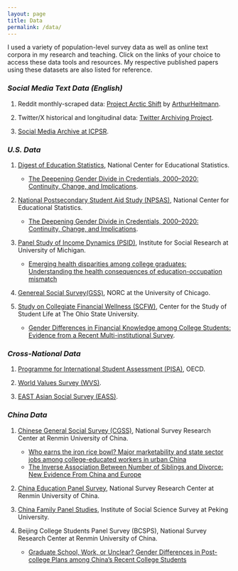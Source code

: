 ```yaml
---
layout: page
title: Data
permalink: /data/
---
```


I used a variety of population-level survey data as well as online text corpora in my research and teaching. Click on the links of your choice to access these data tools and resources. My respective published papers using these datasets are also listed for reference.

### *Social Media Text Data (English)*

1. Reddit monthly-scraped data: [Project Arctic Shift](https://github.com/ArthurHeitmann/arctic_shift) by [ArthurHeitmann](https://github.com/ArthurHeitmann/arctic_shift/blob/master/file_content_explanations.md).

2. Twitter/X historical and longitudinal data: [Twitter Archiving Project](https://archive.org/details/twitterarchive?tab=collection).

3. [Social Media Archive at ICPSR](https://socialmediaarchive.org).

### *U.S. Data*

1. [Digest of Education Statistics](https://nces.ed.gov/programs/digest/), National Center for Educational Statistics.
   - [The Deepening Gender Divide in Credentials, 2000–2020: Continuity, Change, and Implications](https://www.rsfjournal.org/content/11/1/154).

     
2. [National Postsecondary Student Aid Study (NPSAS)](https://nces.ed.gov/surveys/npsas/), National Center for Educational Statistics.
    - [The Deepening Gender Divide in Credentials, 2000–2020: Continuity, Change, and Implications](https://www.rsfjournal.org/content/11/1/154).


3. [Panel Study of Income Dynamics (PSID)](https://psidonline.isr.umich.edu/), Institute for Social Research at University of Michigan.
   - [Emerging health disparities among college graduates: Understanding the health consequences of education-occupation mismatch](https://www.sciencedirect.com/science/article/abs/pii/S0049089X24000371)

  
4. [Genereal Social Survey(GSS)](https://gss.norc.org/), NORC at the University of Chicago.


5. [Study on Collegiate Financial Wellness (SCFW)](https://cssl.osu.edu/research-projects/study-on-collegiate-financial-wellness), Center for the Study of Student Life at The Ohio State University.
    - [Gender Differences in Financial Knowledge among College Students: Evidence from a Recent Multi-institutional Survey](https://link.springer.com/article/10.1007/s10834-022-09860-1).
    

### *Cross-National Data*

1. [Programme for International Student Assessment (PISA)](https://www.oecd.org/en/about/programmes/pisa.html), OECD.

2. [World Values Survey (WVS)](https://www.worldvaluessurvey.org/wvs.jsp).

3. [EAST Asian Social Survey (EASS)](https://www.eassda.org/?ckattempt=1).

### *China Data*

1. [Chinese General Social Survey (CGSS)](http://cgss.ruc.edu.cn/English/Home.htm), National Survey Research Center at Renmin University of China.
   - [Who earns the iron rice bowl? Major marketability and state sector jobs among college-educated workers in urban China](https://journals.sagepub.com/doi/abs/10.1177/2057150X241237629)
   - [The Inverse Association Between Number of Siblings and Divorce: New Evidence From China and Europe](https://journals.sagepub.com/doi/abs/10.1177/0192513X231162977)

  
2. [China Education Panel Survey](http://ceps.ruc.edu.cn/English/Overview/Overview.htm), National Survey Research Center at Renmin University of China.


3. [China Family Panel Studies](https://www.isss.pku.edu.cn/cfps/en/), Institute of Social Science Survey at Peking University.


4. Beijing College Students Panel Survey (BCSPS), National Survey Research Center at Renmin University of China.
   - [Graduate School, Work, or Unclear? Gender Differences in Post-college Plans among China’s Recent College Students
](https://journals.sagepub.com/doi/abs/10.1177/07311214221124536)


